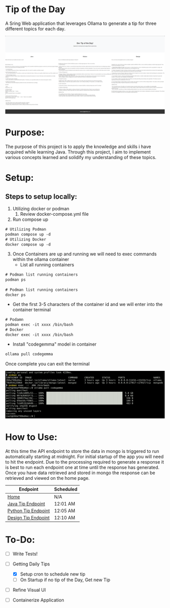 # Tip of the Day
A Sring Web application that leverages Ollama to generate a tip for three different topics for each day.

![demo.png](images/demo.png)

# Purpose:
The purpose of this project is to apply the knowledge and skills i have acquired while learning Java. Through this project, I aim to implement various concepts learned and solidify my understanding of these topics. 

# Setup:
## Steps to setup locally:
1. Utilizing docker or podman 
   1. Review docker-compose.yml file
2. Run compose up
```shell
# Utilizing Podman
podman compose up -d  
# Utilizing Docker
docker compose up -d
```
3. Once Containers are up and running we will need to exec commands within the ollama container
   - List all running containers
```shell 
# Podman list running containers
podman ps

# Podman list running containers
docker ps
```
   - Get the first 3-5 characters of the container id and we will enter into the container terminal
```shell
# Podamn 
podman exec -it xxxx /bin/bash
# Docker
docker exec -it xxxx /bin/bash
```
   - Install "codegemma" model in container
```sh 
ollama pull codegemma
```
Once complete you can exit the terminal

![terminal.png](images/terminal.png)

# How to Use:

At this time the API endpoint to store the data in mongo is triggered to run automatically starting at midnight. For
initial startup of the app you will need to hit the endpoint. Due to the processing required to generate a response it
is best to run each endpoint one at time until the response has generated.
Once you have data retrieved and stored in mongo the response can be retrieved and viewed on the home page.

| Endpoint                                                   | Scheduled |
|------------------------------------------------------------|-----------|
| [Home](http://localhost:8080/)                             | N/A       |
| [Java Tip Endpoint](http:\\localhost:8080\ollama\java)     | 12:01 AM  |
| [Python Tip Endpoint](http:\\localhost:8080\ollama\python) | 12:05 AM  |
| [Design Tip Endpoint](http:\\localhost:8080\ollama\design) | 12:10 AM  |


# To-Do:

- [ ] Write Tests!
- [ ] Getting Daily Tips
    - [x] Setup cron to schedule new tip
    - [ ] On Startup if no tip of the Day, Get new Tip
- [ ] Refine Visual UI
- [ ] Containerize Application



